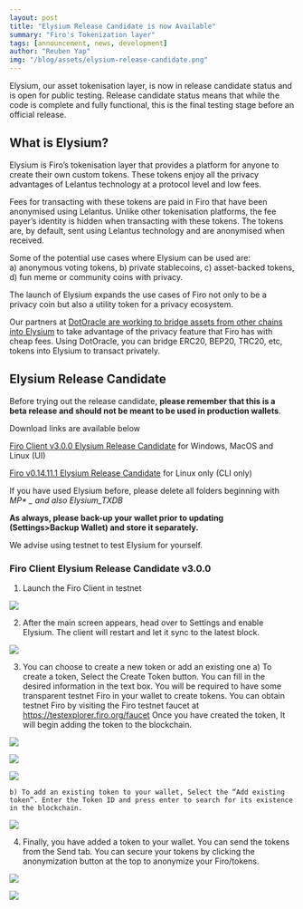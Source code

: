 ```yaml
---
layout: post
title: "Elysium Release Candidate is now Available"
summary: "Firo's Tokenization layer"
tags: [announcement, news, development]
author: "Reuben Yap"
img: "/blog/assets/elysium-release-candidate.png"
---
```

Elysium, our asset tokenisation layer, is now in release candidate status and is open for public testing. Release candidate status means that while the code is complete and fully functional, this is the final testing stage before an official release.

## What is Elysium?

Elysium is Firo’s tokenisation layer that provides a platform for anyone to create their own custom tokens. These tokens enjoy all the privacy advantages of Lelantus technology at a protocol level and low fees.  

Fees for transacting with these tokens are paid in Firo that have been anonymised using Lelantus. Unlike other tokenisation platforms, the fee payer’s identity is hidden when transacting with these tokens. The tokens are, by default, sent using Lelantus technology and are anonymised when received.  

Some of the potential use cases where Elysium can be used are:  
a) anonymous voting tokens,
b) private stablecoins,
c) asset-backed tokens,
d) fun meme or community coins with privacy.  

The launch of Elysium expands the use cases of Firo not only to be a privacy coin but also a utility token for a privacy ecosystem.

Our partners at [DotOracle are working to bridge assets from other chains into Elysium](https://firo.org/2022/01/18/dotoracle-partnership.html) to take advantage of the privacy feature that Firo has with cheap fees. Using DotOracle, you can bridge ERC20, BEP20, TRC20, etc, tokens into Elysium to transact privately.


## Elysium Release Candidate

Before trying out the release candidate, **please remember that this is a beta release and should not be meant to be used in production wallets**.  

Download links are available below

[Firo Client v3.0.0 Elysium Release Candidate](https://github.com/firoorg/firo-client/releases/tag/v3.0.0-elysium-rc) for Windows, MacOS and Linux (UI)

[Firo v0.14.11.1 Elysium Release Candidate](https://github.com/firoorg/firo/releases/tag/v0.14.11.1-elysium-rc) for Linux only (CLI only)

If you have used Elysium before, please delete all folders beginning with *MP\* _ and also Elysium_TXDB*

**As always, please back-up your wallet prior to updating (Settings>Backup Wallet) and store it separately.**

We advise using testnet to test Elysium for yourself.

### Firo Client Elysium Release Candidate v3.0.0  

1) Launch the Firo Client in testnet

![](/blog/assets//elysium-post/Elysium1.jpg)

2) After the main screen appears, head over to Settings and enable Elysium. The client will restart and let it sync to the latest block.

![](/blog/assets//elysium-post/Elysium2.jpg)

3) You can choose to create a new token or add an existing one
	a) To create a token, Select the Create Token button. You can fill in the desired information in the text box. 
		You will be required to have some transparent testnet Firo in your wallet to create tokens. You can obtain testnet Firo by visiting the Firo testnet faucet at https://testexplorer.firo.org/faucet
		Once you have created the token, It will begin adding the token to the blockchain. 

![](/blog/assets//elysium-post/Elysium3.jpg)

![](/blog/assets//elysium-post/Elysium4.jpg)

![](/blog/assets//elysium-post/Elysium5.jpg)

	b) To add an existing token to your wallet, Select the “Add existing token”. Enter the Token ID and press enter to search for its existence in the blockchain.  

![](/blog/assets//elysium-post/Elysium6.jpg)

4) Finally, you have added a token to your wallet. You can send the tokens from the Send tab. You can secure your tokens by clicking the anonymization button at the top to anonymize your Firo/tokens.  

![](/blog/assets//elysium-post/Elysium7.jpg)

![](/blog/assets//elysium-post/Elysium8.jpg)
